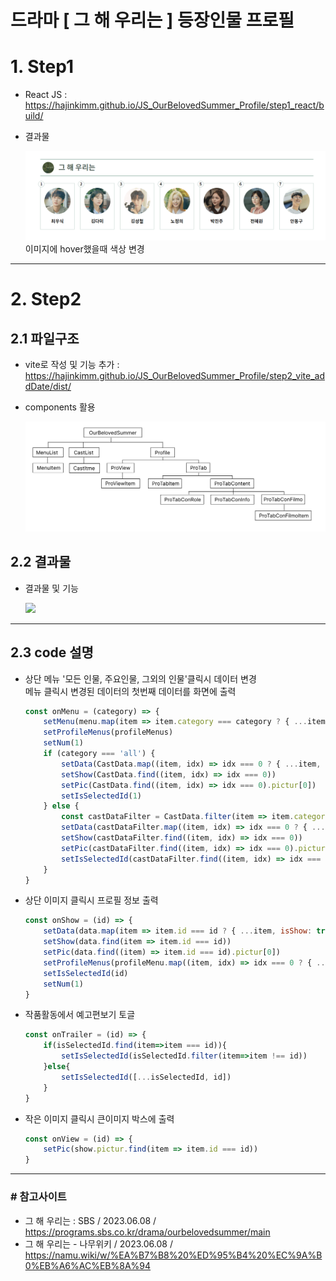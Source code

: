 # 드라마 [ 그 해 우리는 ] 등장인물 프로필

# 1. Step1
- React JS : https://hajinkimm.github.io/JS_OurBelovedSummer_Profile/step1_react/build/
- 결과물
  
    <img src="./md_images/step1_output.gif">
    이미지에 hover했을때 색상 변경
---
# 2. Step2
## 2.1 파일구조
- vite로 작성 및 기능 추가 : https://hajinkimm.github.io/JS_OurBelovedSummer_Profile/step2_vite_addDate/dist/
- components 활용
  
    <img src="./md_images/file_frame.jpg">
## 2.2 결과물
- 결과물 및 기능
  
    <img src="./md_images/setp2_output.gif">
---
## 2.3 code 설명
- 상단 메뉴 '모든 인물, 주요인물, 그외의 인물'클릭시 데이터 변경
    <br>메뉴 클릭시 변경된 데이터의 첫번째 데이터를 화면에 출력
    ```js
    const onMenu = (category) => {
        setMenu(menu.map(item => item.category === category ? { ...item, isClass: true } : { ...item, isClass: false }))
        setProfileMenus(profileMenus)
        setNum(1)
        if (category === 'all') {
            setData(CastData.map((item, idx) => idx === 0 ? { ...item, isShow: true } : { ...item, isShow: false }))
            setShow(CastData.find((item, idx) => idx === 0))
            setPic(CastData.find((item, idx) => idx === 0).pictur[0])
            setIsSelectedId(1)
        } else {
            const castDataFilter = CastData.filter(item => item.category === category)
            setData(castDataFilter.map((item, idx) => idx === 0 ? { ...item, isShow: true } : { ...item, isShow: false }))
            setShow(castDataFilter.find((item, idx) => idx === 0))
            setPic(castDataFilter.find((item, idx) => idx === 0).pictur[0])
            setIsSelectedId(castDataFilter.find((item, idx) => idx === 0).id)
        }
    }
    ```
- 상단 이미지 클릭시 프로필 정보 출력
    ```js
    const onShow = (id) => {
        setData(data.map(item => item.id === id ? { ...item, isShow: true } : { ...item, isShow: false }))
        setShow(data.find(item => item.id === id))
        setPic(data.find((item) => item.id === id).pictur[0])
        setProfileMenus(profileMenu.map((item, idx) => idx === 0 ? { ...item, isProfile: true } : { ...item, isProfile: false }))
        setIsSelectedId(id)
        setNum(1)
    }
    ```
- 작품활동에서 예고편보기 토글
    ```js
    const onTrailer = (id) => {
        if(isSelectedId.find(item=>item === id)){
            setIsSelectedId(isSelectedId.filter(item=>item !== id))
        }else{
            setIsSelectedId([...isSelectedId, id])
        }
    }
    ```
- 작은 이미지 클릭시 큰이미지 박스에 출력
    ```js
    const onView = (id) => {
        setPic(show.pictur.find(item => item.id === id))
    }
    ```
---
### # 참고사이트
- 그 해 우리는 : SBS / 2023.06.08 / https://programs.sbs.co.kr/drama/ourbelovedsummer/main
- 그 해 우리는 - 나무위키 / 2023.06.08 / https://namu.wiki/w/%EA%B7%B8%20%ED%95%B4%20%EC%9A%B0%EB%A6%AC%EB%8A%94
